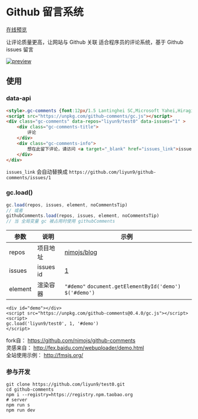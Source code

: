 # Github 留言系统

[在线预览](http://liyun9.github.io/test0/)

让评论质量更高，让网站与 Github 关联
适合程序员的评论系统，基于 Github issues 留言

[![preview](http://p5k7mvi7l.bkt.clouddn.com/Screenshot_20180313-170839-020.jpg)](http://liyun9.github.io/test0/)

## 使用
### data-api
```html
<style>.gc-comments {font:12px/1.5 Lantinghei SC,Microsoft Yahei,Hiragino Sans GB,Microsoft Sans Serif,WenQuanYi Micro Hei,sans-serif}</style>
<script src="https://unpkg.com/github-comments/gc.js"></script>
<div class="gc-comments" data-repos="liyun9/test0" data-issues="1" >
    <div class="gc-comments-title">
        评论
    </div>
    <div class="gc-comments-info">
        想在此留下评论，请访问 <a target="_blank" href="issues_link">issues_link</a> 提交评论
    </div>
</div>
```

`issues_link` 会自动替换成 `https://github.com/liyun9/github-comments/issues/1`

### gc.load()


```js
gc.load(repos, issues, element, noCommentsTip)
// 或者
githubComments.load(repos, issues, element, noCommentsTip)
// 当 全局变量 gc 被占用时使用 githubComments
```

| 参数 | 说明 | 示例 |
| --- | --- | ---- |
| repos | 项目地址 |[nimojs/blog](http://github.com/liyun9/test0) |
| issues| issues id | [1](https://github.com/liyun9/test0/issues/1)
| element | 渲染容器 | `"#demo"` `document.getElementById('demo')` `$('#demo')` |

```
<div id="demo"></div>
<script src="https://unpkg.com/github-comments@0.4.0/gc.js"></script>
<script>
gc.load('liyun9/test0', 1, '#demo')
</script>
```

fork自：        https://github.com/nimojs/github-comments  
灵感来自：      http://fex.baidu.com/webuploader/demo.html  
全站使用示例：  http://fmsjs.org/


### 参与开发

```shell
git clone https://github.com/liyun9/test0.git
cd github-comments
npm i --registry=https://registry.npm.taobao.org
# server
npm run s
npm run dev
```
